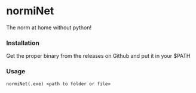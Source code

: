 # normiNet

The norm at home without python!

### Installation

Get the proper binary from the releases on Github and put it in your $PATH

### Usage

`normiNet(.exe) <path to folder or file>`